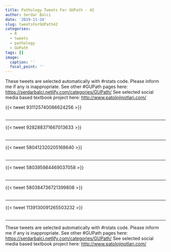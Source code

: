 ```yaml
---
title: Pathology Tweets For GUPath - 42
author: Serdar Balci
date: '2019-11-24'
slug: tweetsForGUPath42
categories:
  - R
  - tweets
  - pathology
  - GUPath
tags: []
image:
  caption: ''
  focal_point: ''
---
```



These tweets are selected automatically with #rstats code. Please inform me if any is inappropriate.
See other #GUPath pages here: https://serdarbalci.netlify.com/categories/GUPath/ 
See selected social media based textbook project here: http://www.patolojinotlari.com/

{{< tweet 931125740086624256 >}}
<br>
<br>
<hr>
{{< tweet 928288371667013633 >}}
<br>
<br>
<hr>
{{< tweet 580412320205168640 >}}
<br>
<br>
<hr>
{{< tweet 580395984469037058 >}}
<br>
<br>
<hr>
{{< tweet 580384736721399808 >}}
<br>
<br>
<hr>
{{< tweet 1139130091265503232 >}}
<br>
<br>
<hr>


These tweets are selected automatically with #rstats code. Please inform me if any is inappropriate.
See other #GUPath pages here: https://serdarbalci.netlify.com/categories/GUPath/ 
See selected social media based textbook project here: http://www.patolojinotlari.com/
